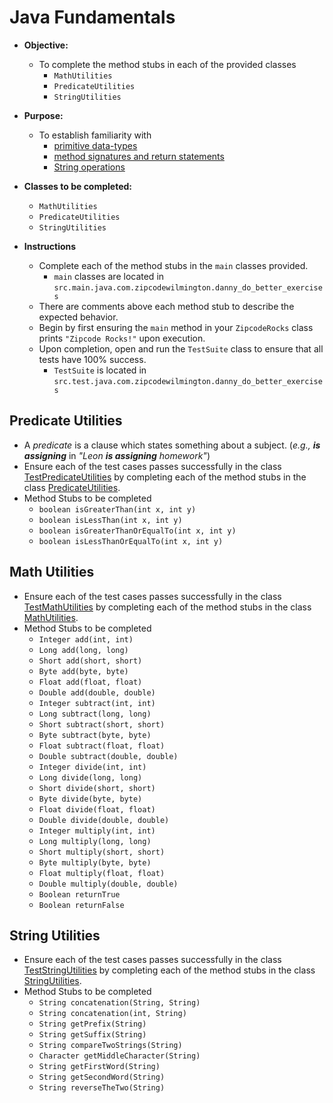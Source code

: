 # Java Fundamentals
* **Objective:**
    * To complete the method stubs in each of the provided classes
        * `MathUtilities`
    	* `PredicateUtilities`
    	* `StringUtilities`

* **Purpose:**
    * To establish familiarity with
        * [primitive data-types](http://cs.fit.edu/~ryan/java/language/java-data.html)
        * [method signatures and return statements](http://www.homeandlearn.co.uk/java/java_methods.html)
        * [String operations](https://www.tutorialspoint.com/java/java_strings.htm)
    
* **Classes to be completed:**
	* `MathUtilities`
	* `PredicateUtilities`
	* `StringUtilities`
	
* **Instructions**
    * Complete each of the method stubs in the `main` classes provided.
        * `main` classes are located in `src.main.java.com.zipcodewilmington.danny_do_better_exercises`
    * There are comments above each method stub to describe the expected behavior.
    * Begin by first ensuring the `main` method in your `ZipcodeRocks` class prints `"Zipcode Rocks!"` upon execution.  
    * Upon completion, open and run the `TestSuite` class to ensure that all tests have 100% success.
        * `TestSuite` is located in `src.test.java.com.zipcodewilmington.danny_do_better_exercises`

## Predicate Utilities
* A _predicate_ is a clause which states something about a subject. (_e.g., **is assigning**_ in _"Leon **is assigning** homework"_)
* Ensure each of the test cases passes successfully in the class [TestPredicateUtilities](./src/test/java/com/zipcodewilmington/danny_do_better_exercises/TestPredicateUtilities.java) by completing each of the method stubs in the class [PredicateUtilities](./src/main/java/com/zipcodewilmington/danny_do_better_exercises/PredicateUtilities.java).
* Method Stubs to be completed
	* `boolean isGreaterThan(int x, int y)`
	* `boolean isLessThan(int x, int y)`
	* `boolean isGreaterThanOrEqualTo(int x, int y)`
	* `boolean isLessThanOrEqualTo(int x, int y)`


## Math Utilities
* Ensure each of the test cases passes successfully in the class [TestMathUtilities](./src/test/java/com/zipcodewilmington/danny_do_better_exercises/TestMathUtilities.java) by completing each of the method stubs in the class [MathUtilities](./src/main/java/com/zipcodewilmington/danny_do_better_exercises/MathUtilities.java).
* Method Stubs to be completed	
	* `Integer add(int, int)`
	* `Long add(long, long)`
	* `Short add(short, short)`
	* `Byte add(byte, byte)`
	* `Float add(float, float)`
	* `Double add(double, double)`
	* `Integer subtract(int, int)`
	* `Long subtract(long, long)`
	* `Short subtract(short, short)`
	* `Byte subtract(byte, byte)`
	* `Float subtract(float, float)`
	* `Double subtract(double, double)`
	* `Integer divide(int, int)`
	* `Long divide(long, long)`
	* `Short divide(short, short)`
	* `Byte divide(byte, byte)`
	* `Float divide(float, float)`
	* `Double divide(double, double)`
	* `Integer multiply(int, int)`
	* `Long multiply(long, long)`
	* `Short multiply(short, short)`
	* `Byte multiply(byte, byte)`
	* `Float multiply(float, float)`
	* `Double multiply(double, double)`
	* `Boolean returnTrue`
	* `Boolean returnFalse`


## String Utilities
* Ensure each of the test cases passes successfully in the class [TestStringUtilities](./src/test/java/com/zipcodewilmington/danny_do_better_exercises/TestStringUtilities.java) by completing each of the method stubs in the class [StringUtilities](./src/main/java/com/zipcodewilmington/danny_do_better_exercises/StringUtilities.java).
* Method Stubs to be completed
	* `String concatenation(String, String)`
	* `String concatenation(int, String)`
	* `String getPrefix(String)`
	* `String getSuffix(String)`
	* `String compareTwoStrings(String)`
	* `Character getMiddleCharacter(String)`
	* `String getFirstWord(String)`
	* `String getSecondWord(String)`
	* `String reverseTheTwo(String)`